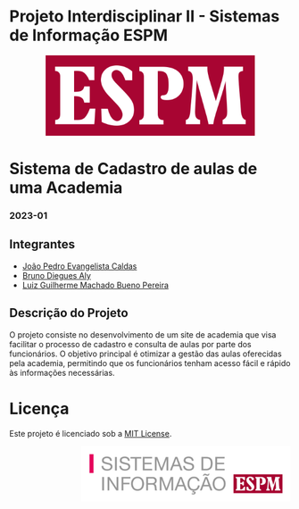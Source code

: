 # Projeto Interdisciplinar II - Sistemas de Informação ESPM

<p align="center">
    <a href="https://www.espm.br/cursos-de-graduacao/sistemas-de-informacao/"><img src="https://raw.githubusercontent.com/tech-espm/misc-template/main/logo.png" alt="Sistemas de Informação ESPM" style="width: 375px;"/></a>
</p>

# Sistema de Cadastro de aulas de uma Academia
### 2023-01 

## Integrantes
- [João Pedro Evangelista Caldas](https://github.com/joaopedrocaldas)
- [Bruno Diegues Aly](https://github.com/brunoaly)
- [Luiz Guilherme Machado Bueno Pereira](https://github.com/luizguilhermembp)


## Descrição do Projeto

O projeto consiste no desenvolvimento de um site de academia que visa facilitar o processo de cadastro e consulta de aulas por parte dos funcionários. O objetivo principal é otimizar a gestão das aulas oferecidas pela academia, permitindo que os funcionários tenham acesso fácil e rápido às informações necessárias.

# Licença

Este projeto é licenciado sob a [MIT License](https://github.com/tech-espm/inter-2sem-2023-academia/blob/main/LICENSE).

<p align="right">
    <a href="https://www.espm.br/cursos-de-graduacao/sistemas-de-informacao/"><img src="https://raw.githubusercontent.com/tech-espm/misc-template/main/logo-si-512.png" alt="Sistemas de Informação ESPM" style="width: 375px;"/></a>
</p>
